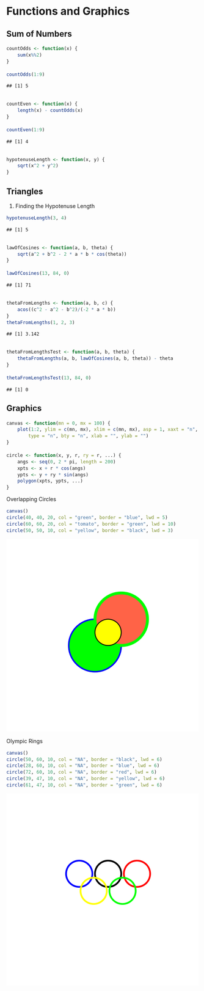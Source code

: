 Functions and Graphics
=========================
## Sum of Numbers

```r
countOdds <- function(x) {
    sum(x%%2)
}

countOdds(1:9)
```

```
## [1] 5
```

```r

countEven <- function(x) {
    length(x) - countOdds(x)
}

countEven(1:9)
```

```
## [1] 4
```

```r

hypotenuseLength <- function(x, y) {
    sqrt(x^2 + y^2)
}
```

## Triangles
1. Finding the Hypotenuse Length

```r
hypotenuseLength(3, 4)
```

```
## [1] 5
```

```r

lawOfCosines <- function(a, b, theta) {
    sqrt(a^2 + b^2 - 2 * a * b * cos(theta))
}

lawOfCosines(13, 84, 0)
```

```
## [1] 71
```

```r

thetaFromLengths <- function(a, b, c) {
    acos((c^2 - a^2 - b^2)/(-2 * a * b))
}
thetaFromLengths(1, 2, 3)
```

```
## [1] 3.142
```

```r

thetaFromLengthsTest <- function(a, b, theta) {
    thetaFromLengths(a, b, lawOfCosines(a, b, theta)) - theta
}

thetaFromLengthsTest(13, 84, 0)
```

```
## [1] 0
```

## Graphics

```r
canvas <- function(mn = 0, mx = 100) {
    plot(1:2, ylim = c(mn, mx), xlim = c(mn, mx), asp = 1, xaxt = "n", yaxt = "n", 
        type = "n", bty = "n", xlab = "", ylab = "")
}

circle <- function(x, y, r, ry = r, ...) {
    angs <- seq(0, 2 * pi, length = 200)
    xpts <- x + r * cos(angs)
    ypts <- y + ry * sin(angs)
    polygon(xpts, ypts, ...)
}
```


Overlapping Circles

```r
canvas()
circle(40, 40, 20, col = "green", border = "blue", lwd = 5)
circle(60, 60, 20, col = "tomato", border = "green", lwd = 10)
circle(50, 50, 10, col = "yellow", border = "black", lwd = 3)
```

![plot of chunk unnamed-chunk-4](figure/unnamed-chunk-4.png) 


Olympic Rings

```r
canvas()
circle(50, 60, 10, col = "NA", border = "black", lwd = 6)
circle(28, 60, 10, col = "NA", border = "blue", lwd = 6)
circle(72, 60, 10, col = "NA", border = "red", lwd = 6)
circle(39, 47, 10, col = "NA", border = "yellow", lwd = 6)
circle(61, 47, 10, col = "NA", border = "green", lwd = 6)
```

![plot of chunk unnamed-chunk-5](figure/unnamed-chunk-5.png) 
